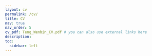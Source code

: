 ```yaml
---
layout: cv
permalink: /cv/
title: CV
nav: true
nav_order: 5
cv_pdf: Teng_Wenbin_CV.pdf # you can also use external links here
description:
toc:
  sidebar: left
---
```

